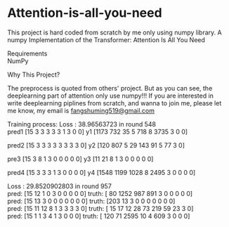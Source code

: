 # Attention-is-all-you-need
This project is hard coded from scratch by me only using numpy library.
A numpy Implementation of the Transformer: Attention Is All You Need

Requirements                                                                                                                               
NumPy

Why This Project?

The preprocess is quoted from others' project. But as you can see, the deeplearning part of attention only use numpy!!!  If you are interested in write deeplearning piplines from scratch, and wanna to join me, please let me know, my email is fangshuming519@gmail.com

Training process:
Loss :  38.96563723  in round  548                                                                                                         
pred1
[15  3  3  3  3  3  1  3  0  0] 
y1
[1173  732   35    5  718    8 3735    3    0    0]

pred2
[15  3  3  3  3  3  3  3  3  0]
y2
[120 807   5  29 143  91   5  77   3   0]

pre3
[15  3  8  1  3  0  0  0  0  0]
y3
[11 21  8  1  3  0  0  0  0  0]

pred4
[15  3  3  3  1  3  0  0  0  0]
y4
[1548 1199 1028    8 2495    3    0    0    0    0]

Loss :  29.8520902803  in round  957                                                                                                     
pred: [15 12  1  0  3  0  0  0  0  0]    truth: [  80 1252  987  891    3    0    0    0    0    0]                                     
pred: [15 13  3  0  0  0  0  0  0  0]    truth: [203  13   3   0   0   0   0   0   0   0]                                               
pred: [15 11 12  8  1  3  3  3  3  0]    truth: [ 15  17  12  28  73 219  59  23   3   0]                                               
pred: [15  1  1  3  4  1  3  0  0  0]    truth: [ 120   71 2595   10    4  609    3    0    0    0]                                       
